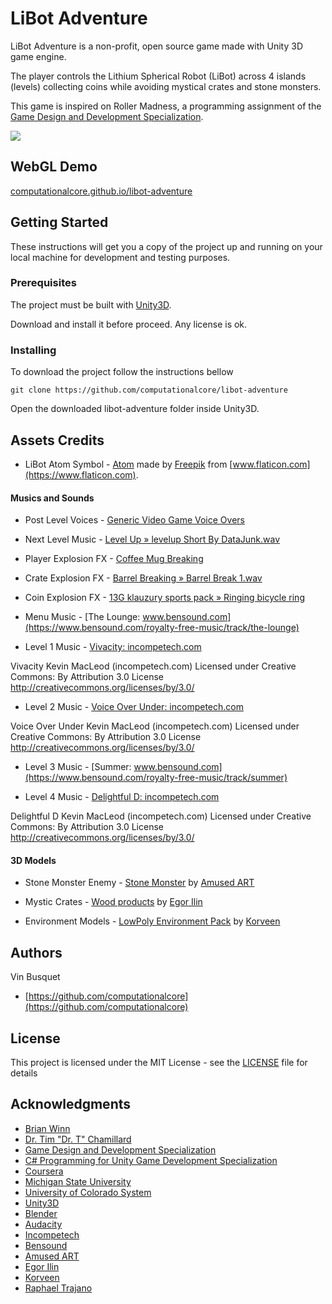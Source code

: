 # LiBot Adventure

LiBot Adventure is a non-profit, open source game made with Unity 3D game engine. 

The player controls the Lithium Spherical Robot (LiBot) across 4 islands (levels)  collecting coins while avoiding mystical crates and stone monsters.

This game is inspired on Roller Madness, a programming assignment of the [Game Design and Development Specialization](https://www.coursera.org/specializations/game-development).

![](https://github.com/computationalcore/libot-adventure/raw/gh-pages/libot.gif)

## WebGL Demo

[computationalcore.github.io/libot-adventure](https://computationalcore.github.io/libot-adventure)

## Getting Started

These instructions will get you a copy of the project up and running on your local machine for development and testing 
purposes. 

### Prerequisites

The project must be built with [Unity3D](https://unity3d.com/get-unity). 

Download and install it before proceed. Any license is ok.

### Installing

To download the project follow the instructions bellow

```
git clone https://github.com/computationalcore/libot-adventure
```

Open the downloaded libot-adventure folder inside Unity3D.

## Assets Credits 

* LiBot Atom Symbol - [Atom](https://www.flaticon.com/free-icon/atom_106226#term=atom&page=1&position=59) made by [Freepik](https://www.flaticon.com/authors/freepik) from [www.flaticon.com](https://www.flaticon.com). 

#### Musics and Sounds

* Post Level Voices - [Generic Video Game Voice Overs](https://freesound.org/people/shawshank73/sounds/78916/)

* Next Level Music - [Level Up » levelup Short By DataJunk.wav](https://freesound.org/people/DataJunk/sounds/423265/)

* Player Explosion FX - [Coffee Mug Breaking](https://freesound.org/people/deleted_user_7146007/sounds/383269/)

* Crate Explosion FX - [Barrel Breaking » Barrel Break 1.wav](https://freesound.org/people/kevinkace/sounds/66769/)

* Coin Explosion FX - [13G klauzury sports pack » Ringing bicycle ring](https://freesound.org/people/13GPanska_Lakota_Jan/sounds/378354/)

* Menu Music - [The Lounge: www.bensound.com](https://www.bensound.com/royalty-free-music/track/the-lounge)


* Level 1 Music - [Vivacity: incompetech.com](https://incompetech.com/music/royalty-free/collections.html?collection=24&Search=Search)

Vivacity Kevin MacLeod (incompetech.com)
Licensed under Creative Commons: By Attribution 3.0 License
http://creativecommons.org/licenses/by/3.0/

* Level 2 Music - [Voice Over Under: incompetech.com](https://incompetech.com/wordpress/2016/01/voice-over-under/)

Voice Over Under Kevin MacLeod (incompetech.com)
Licensed under Creative Commons: By Attribution 3.0 License
http://creativecommons.org/licenses/by/3.0/

* Level 3 Music - [Summer: www.bensound.com](https://www.bensound.com/royalty-free-music/track/summer)

* Level 4 Music - [Delightful D: incompetech.com](https://incompetech.com/music/royalty-free/index.html?isrc=USUAN1600057&Search=Search)

Delightful D Kevin MacLeod (incompetech.com)
Licensed under Creative Commons: By Attribution 3.0 License
http://creativecommons.org/licenses/by/3.0/

#### 3D Models

* Stone Monster Enemy - [Stone Monster](https://assetstore.unity.com/packages/3d/characters/stone-monster-101433) by [Amused ART](https://assetstore.unity.com/publishers/28394)

* Mystic Crates - [Wood products](https://assetstore.unity.com/packages/3d/characters/wood-products-80094) by [Egor Ilin](https://assetstore.unity.com/publishers/24649)

* Environment Models - [LowPoly Environment Pack](https://assetstore.unity.com/packages/3d/environments/landscapes/lowpoly-environment-pack-99479) by [Korveen](https://assetstore.unity.com/publishers/5213)


## Authors
Vin Busquet
* [https://github.com/computationalcore](https://github.com/computationalcore)

## License

This project is licensed under the MIT License - see the [LICENSE](LICENSE) file for details


## Acknowledgments
* [Brian Winn](http://gel.msu.edu/brian-winn/)
* [Dr. Tim "Dr. T" Chamillard](http://www.cs.uccs.edu/~achamill/)
* [Game Design and Development Specialization](https://www.coursera.org/specializations/game-development)
* [C# Programming for Unity Game Development Specialization](https://www.coursera.org/specializations/programming-unity-game-development)
* [Coursera](https://www.coursera.org/)
* [Michigan State University](https://msu.edu/)
* [University of Colorado System](https://www.cu.edu/)
* [Unity3D](https://unity3d.com/)
* [Blender](https://www.blender.org/)
* [Audacity](https://www.audacityteam.org/)
* [Incompetech](https://incompetech.com/)
* [Bensound](https://www.bensound.com)
* [Amused ART](https://assetstore.unity.com/publishers/28394)
* [Egor Ilin](https://assetstore.unity.com/publishers/24649)
* [Korveen](https://assetstore.unity.com/publishers/5213)
* [Raphael Trajano](https://github.com/raphtrajano)